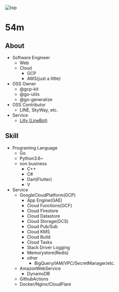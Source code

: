 ![top](https://camo.githubusercontent.com/1ccbd1730028ef90129ba5c2aed7797a6f2da418/68747470733a2f2f696d672e736869656c64732e696f2f62616467652f35346d2d73656c66253230696e74726f64756374696f6e253230706167652d626c7565)  
# 54m
## About
- Software Engineer  
  + Web
  + Cloud
    * GCP
    * AWS(just a little)
- OSS Owner
    * @gcp-kit
    * @go-utils
    * @go-generalize
- OSS Contributor
    * LINE, SkyWay, etc.
- Service
    * [Lilly (LineBot)](https://lin.ee/mJCXZvo)
## Skill
- Programing Language
  + Go
  + Python3.6~
  + non business
    * C++
    * C#
    * Dart(Flutter)
    * V
- Service
  + GoogleCloudPlatform(GCP)
    * App Engine(GAE)
    * Cloud Functions(GCF)
    * Cloud Firestore
    * Cloud Datastore
    * Cloud Storage(GCS)
    * Cloud Pub/Sub
    * Cloud KMS
    * Cloud Build
    * Cloud Tasks
    * Stack Driver Logging
    * Memorystore(Redis)
    * other
      + BigQuery/IAM/VPC/SecretManager/etc.
  + AmazonWebService
    * DynamoDB
  + GithubActions
  + Docker/Nginx/CloudFlare
